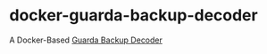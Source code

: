 # docker-guarda-backup-decoder
A Docker-Based [Guarda Backup Decoder](https://github.com/guardaco/guarda-backup-decoder)

